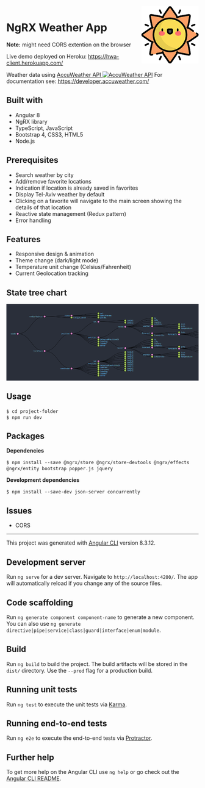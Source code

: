 <img src="./src/assets/images/logo.png" align="right" />

# NgRX Weather App

**Note:** might need CORS extention on the browser

Live demo deployed on Heroku: https://hwa-client.herokuapp.com/

Weather data using [AccuWeather API ![AccuWeather API](https://cdn6.aptoide.com/imgs/7/d/e/7de7463af4c637897bb0d521951e14b4_icon.png?w=30)](https://www.accuweather.com/)
For documentation see: https://developer.accuweather.com/

## Built with

- Angular 8
- NgRX library
- TypeScript, JavaScript
- Bootstrap 4, CSS3, HTML5
- Node.js

## Prerequisites

- Search weather by city
- Add/remove favorite locations
- Indication if location is already saved in favorites
- Display Tel-Aviv weather by default
- Clicking on a favorite will navigate to the main screen showing the details of that location
- Reactive state management (Redux pattern)
- Error handling

## Features

- Responsive design & animation
- Theme change (dark/light mode)
- Temperature unit change (Celsius/Fahrenheit)
- Current Geolocation tracking

## State tree chart

<img src="./src/assets/images/state.png" alt="Redux DevTools" align="center" />

## Usage

```
$ cd project-folder
$ npm run dev
```

## Packages

**Dependencies**

```
$ npm install --save @ngrx/store @ngrx/store-devtools @ngrx/effects @ngrx/entity bootstrap popper.js jquery
```

**Development dependencies**

```
$ npm install --save-dev json-server concurrently
```

## Issues

- CORS

---

This project was generated with [Angular CLI](https://github.com/angular/angular-cli) version 8.3.12.

## Development server

Run `ng serve` for a dev server. Navigate to `http://localhost:4200/`. The app will automatically reload if you change any of the source files.

## Code scaffolding

Run `ng generate component component-name` to generate a new component. You can also use `ng generate directive|pipe|service|class|guard|interface|enum|module`.

## Build

Run `ng build` to build the project. The build artifacts will be stored in the `dist/` directory. Use the `--prod` flag for a production build.

## Running unit tests

Run `ng test` to execute the unit tests via [Karma](https://karma-runner.github.io).

## Running end-to-end tests

Run `ng e2e` to execute the end-to-end tests via [Protractor](http://www.protractortest.org/).

## Further help

To get more help on the Angular CLI use `ng help` or go check out the [Angular CLI README](https://github.com/angular/angular-cli/blob/master/README.md).
